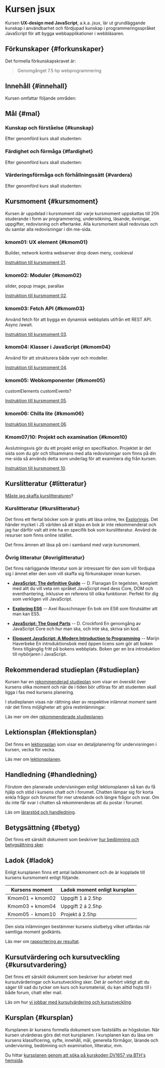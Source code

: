 # Kursen jsux

Kursen **UX-design med JavaScript**, a.k.a. *jsux*, lär ut grundläggande kunskap i användbarhet och fördjupad kunskap i programmeringsspråket JavaScript för att bygga webbapplikationer i webbläsaren.



## Förkunskaper {#forkunskaper}


Det formella förkunskapskravet är:

> Genomgånget 7.5 hp webprogrammering



## Innehåll {#innehall}


Kursen omfattar följande områden:



## Mål {#mal}

### Kunskap och förståelse {#kunskap}

Efter genomförd kurs skall studenten:



### Färdighet och förmåga {#fardighet}

Efter genomförd kurs skall studenten:



### Värderingsförmåga och förhållningssätt {#vardera}

Efter genomförd kurs skall studenten:



## Kursmoment {#kursmoment}


Kursen är uppdelad i kursmoment där varje kursmoment uppskattas till 20h studerande i form av programmering, undersökning, läsande, övningar, uppgifter, redovisning och eftertanke. Alla kursmoment skall redovisas och du samlar alla redovisningar i din me-sida.


### kmom01: UX element {#kmom01}

Builder, network kontra webserver
drop down meny, cookieval

[Instruktion till kursmoment 01](./kmom01).



### kmom02: Moduler {#kmom02}

slider, popup image, parallax

[Instruktion till kursmoment 02](./kmom02).



### kmom03: Fetch API {#kmom03}

Använd fetch för att bygga en dynamisk webbplats utifrån ett REST API. Async /await.

[Instruktion till kursmoment 03](./kmom03).



### kmom04: Klasser i JavaScript {#kmom04}

Använd för att strukturera både vyer och modeller.

[Instruktion till kursmoment 04](./kmom04).



### kmom05: Webkomponenter {#kmom05}

customElements
customEvents?

[Instruktion till kursmoment 05](./kmom05).



### kmom06: Chilla lite {#kmom06}



[Instruktion till kursmoment 06](./kmom06).



### Kmom07/10: Projekt och examination {#kmom10}

Avslutningsvis gör du ett projekt enligt en specifikation. Projektet är det sista som du gör och tillsammans med alla redovisningar som finns på din me-sida så används detta som underlag för att examinera dig från kursen.

[Instruktion till kursmoment 10](./kmom10).



## Kurslitteratur {#litteratur}

[Måste jag skaffa kurslitteraturen](kurser/maste-jag-skaffa-kurslitteraturen)?



### Kurslitteratur {#kurslitteratur}

Det finns ett flertal böcker som är gratis att läsa online, tex [Exploringjs](https://exploringjs.com/). Det händer mycket i JS världen så att köpa en bok är inte rekommenderat och jag har därför valt att inte ha en specifik bok som kurslitteratur. Använd de resurser som finns online istället.

Det finns ämnen att läsa på om i samband med varje kursmoment.



### Övrig litteratur {#ovriglitteratur}

Det finns närliggande litteratur som är intressant för den som vill fördjupa sig i ämnet eller den som vill skaffa sig förkunskaper innan kursen.

* **[JavaScript: The definitive Guide](kunskap/boken-javascript-the-definitive-guide)** -- D. Flanagan
En tegelsten, komplett med allt du vill veta om språket JavaScript med dess Core, DOM och eventhantering, inklusive en referens till olika funktioner. Perfekt för dig som verkligen vill JavaScript.

* **[Exploring ES6](kunskap/boken-exploring-es6)** -- Axel Rauschmayer
    En bok om ES6 som förutsätter att man kan ES5.

* **[JavaScript: The Good Parts](kunskap/boken-javascript-the-good-parts)** -- D. Crockford
    En genomgång av JavaScript Core och hur man ska, och inte ska, skriva sin kod.

* **[Eloquent JavaScript: A Modern Introduction to Programming](kunskap/boken-eloquent-javascript-a-modern-introduction-to-programming)** -- Marijn Haverbeke
    En introduktionsbok med öppen licens som gör att boken finns tillgänglig fritt på bokens webbplats. Boken ger en bra introduktion till nybörjaren i JavaScript.



## Rekommenderad studieplan {#studieplan}

Kursen har en [rekommenderad studieplan](kurser/js/studieplan) som visar en översikt över kursens olika moment och när de i tiden bör utföras för att studenten skall ligga i fas med kursens planering.

I studieplanen visas när rättning sker av respektive inlämnat moment samt när det finns möjligheter att göra restinlämningar.

Läs mer om den [rekommenderade studieplanen](kurser/faq/rekommenderad-studieplan).



## Lektionsplan {#lektionsplan}

Det finns en [lektionsplan](kurser/js/lektionsplan) som visar en detaljplanering för undervisningen i kursen, vecka för vecka.

Läs mer om [lektionsplanen](kurser/faq/lektionsplan-och-schema).



## Handledning {#handledning}

Förutom den planerade undervisningen enligt lektionsplanen så kan du få hjälp och stöd i kursens chatt och i forumet. Chatten lämpar sig för korta enkla frågor och forumet för mer utredande och längre frågor och svar. Om du inte får svar i chatten så rekommenderas att du postar i forumet.

Läs om [lärarstöd och handledning](kurser/faq/lararstod-och-handledning).



## Betygsättning {#betyg}


Det finns ett särskilt dokument som beskriver [hur bedömning och betygsättning sker](kurser/bedomning-och-betygsattning).



## Ladok {#ladok}


Enligt kursplanen finns ett antal ladokmoment och de är kopplade till kursens kursmoment enligt följande.

| Kursens moment  | Ladok moment enligt kursplan  |
|-----------------|-------|
| Kmom01 + kmom02 | Uppgift 1 á 2.5hp             |
| Kmom03 + kmom04 | Uppgift 2 á 2.5hp             |
| Kmom05 - kmom10 | Projekt á 2.5hp               |

Den sista inlämningen bestämmer kursens slutbetyg vilket utfärdas när samtliga moment godkänts.

Läs mer om [rapportering av resultat](kurser/faq/resultatrapportering).



## Kursutvärdering och kursutveckling {#kursutvardering}

Det finns ett särskilt dokument som beskriver hur arbetet med kursutvärderingar och kursutveckling sker. Det är oerhört viktigt att du säger till vad du tycker om kurs och kursmaterial, du kan alltid hojta till i både forum, chatt eller mail.

Läs om hur [vi jobbar med kursutvärdering och kursutveckling](kurser/kursutvardering-och-kursutveckling).



## Kursplan {#kursplan}

Kursplanen är kursens formella dokument som fastställts av högskolan. När kursen utvärderas görs det mot kursplanen. I kursplanen kan du läsa om kursens klassificering, syfte, innehåll, mål, generella förmågor, lärande och undervisning, bedömning och examination, litteratur, mm.

Du hittar [kursplanen genom att söka på kurskoden DV1657 via BTH's hemsida](http://edu.bth.se/utbildning/utb_kursplaner.asp?KKurskod=DV1657).

